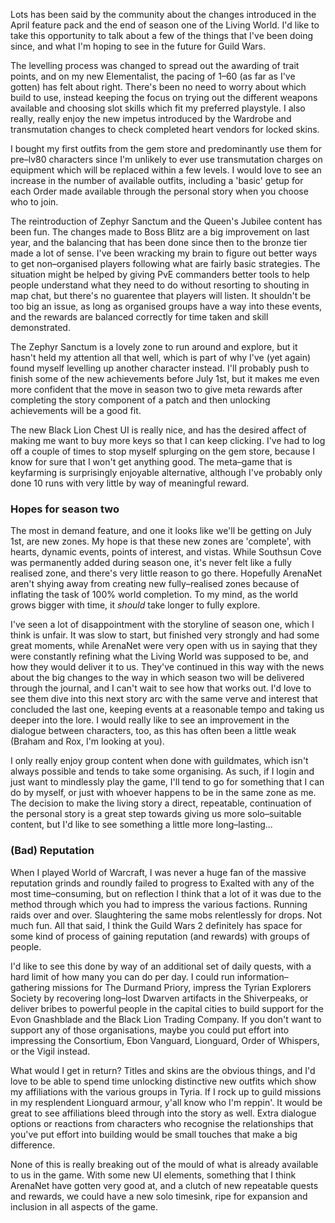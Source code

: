 Lots has been said by the community about the changes introduced in the April feature pack and the end of season one of the Living World. I'd like to take this opportunity to talk about a few of the things that I've been doing since, and what I'm hoping to see in the future for Guild Wars.

The levelling process was changed to spread out the awarding of trait points, and on my new Elementalist, the pacing of 1–60 (as far as I've gotten) has felt about right. There's been no need to worry about which build to use, instead keeping the focus on trying out the different weapons available and choosing slot skills which fit my preferred playstyle. I also really, really enjoy the new impetus introduced by the Wardrobe and transmutation changes to check completed heart vendors for locked skins.

I bought my first outfits from the gem store and predominantly use them for pre–lv80 characters since I'm unlikely to ever use transmutation charges on equipment which will be replaced within a few levels. I would love to see an increase in the number of available outfits, including a 'basic' getup for each Order made available through the personal story when you choose who to join.

The reintroduction of Zephyr Sanctum and the Queen's Jubilee content has been fun. The changes made to Boss Blitz are a big improvement on last year, and the balancing that has been done since then to the bronze tier made a lot of sense. I've been wracking my brain to figure out better ways to get non–organised players following what are fairly basic strategies. The situation might be helped by giving PvE commanders better tools to help people understand what they need to do without resorting to shouting in map chat, but there's no guarentee that players will listen. It shouldn't be too big an issue, as long as organised groups have a way into these events, and the rewards are balanced correctly for time taken and skill demonstrated.

The Zephyr Sanctum is a lovely zone to run around and explore, but it hasn't held my attention all that well, which is part of why I've (yet again) found myself levelling up another character instead. I'll probably push to finish some of the new achievements before July 1st, but it makes me even more confident that the move in season two to give meta rewards after completing the story component of a patch and then unlocking achievements will be a good fit.

The new Black Lion Chest UI is really nice, and has the desired affect of making me want to buy more keys so that I can keep clicking. I've had to log off a couple of times to stop myself splurging on the gem store, because I know for sure that I won't get anything good. The meta–game that is keyfarming is surprisingly enjoyable alternative, although I've probably only done 10 runs with very little by way of meaningful reward.

### Hopes for season two

The most in demand feature, and one it looks like we'll be getting on July 1st, are new zones. My hope is that these new zones are 'complete', with hearts, dynamic events, points of interest, and vistas. While Southsun Cove was permanently added during season one, it's never felt like a fully realised zone, and there's very little reason to go there. Hopefully ArenaNet aren't shying away from creating new fully–realised zones because of inflating the task of 100% world completion. To my mind, as the world grows bigger with time, it *should* take longer to fully explore.

I've seen a lot of disappointment with the storyline of season one, which I think is unfair. It was slow to start, but finished very strongly and had some great moments, while ArenaNet were very open with us in saying that they were constantly refining what the Living World was supposed to be, and how they would deliver it to us. They've continued in this way with the news about the big changes to the way in which season two will be delivered through the journal, and I can't wait to see how that works out. I'd love to see them dive into this next story arc with the same verve and interest that concluded the last one, keeping events at a reasonable tempo and taking us deeper into the lore. I would really like to see an improvement in the dialogue between characters, too, as this has often been a little weak (Braham and Rox, I'm looking at you).

I only really enjoy group content when done with guildmates, which isn't always possible and tends to take some organising. As such, if I login and just want to mindlessly play the game, I'll tend to go for something that I can do by myself, or just with whoever happens to be in the same zone as me. The decision to make the living story a direct, repeatable, continuation of the personal story is a great step towards giving us more solo–suitable content, but I'd like to see something a little more long–lasting…

### (Bad) Reputation

When I played World of Warcraft, I was never a huge fan of the massive reputation grinds and roundly failed to progress to Exalted with any of the most time–consuming, but on reflection I think that a lot of it was due to the method through which you had to impress the various factions. Running raids over and over. Slaughtering the same mobs relentlessly for drops. Not much fun. All that said, I think the Guild Wars 2 definitely has space for some kind of process of gaining reputation (and rewards) with groups of people.

I'd like to see this done by way of an additional set of daily quests, with a hard limit of how many you can do per day. I could run information–gathering missions for The Durmand Priory, impress the Tyrian Explorers Society by recovering long–lost Dwarven artifacts in the Shiverpeaks, or deliver bribes to powerful people in the capital cities to build support for the Evon Gnashblade and the Black Lion Trading Company. If you don't want to support any of those organisations, maybe you could put effort into impressing the Consortium, Ebon Vanguard, Lionguard, Order of Whispers, or the Vigil instead.

What would I get in return? Titles and skins are the obvious things, and I'd love to be able to spend time unlocking distinctive new outfits which show my affiliations with the various groups in Tyria. If I rock up to guild missions in my resplendent Lionguard armour, y'all know who I'm reppin'. It would be great to see affiliations bleed through into the story as well. Extra dialogue options or reactions from characters who recognise the relationships that you've put effort into building would be small touches that make a big difference.

None of this is really breaking out of the mould of what is already available to us in the game. With some new UI elements, something that I think ArenaNet have gotten very good at, and a clutch of new repeatable quests and rewards, we could have a new solo timesink, ripe for expansion and inclusion in all aspects of the game.
